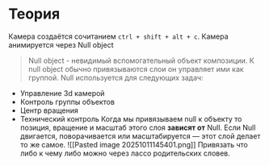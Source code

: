 # Теория
Камера создаётся сочитанием `ctrl + shift + alt + c`. Камера анимируется через Null object
> Null object - невидимый вспомогательный объект композиции. К null object обычно привязываются слои он управляет ими как группой. Null используется для следующих задач:
- Управление 3d камерой
- Контроль группы объектов
- Центр вращения
- Технический контроль
Когда мы привязываем null к объекту то позиция, вращение и масштаб этого слоя **зависят от** Null. Если Null двигается, поворачивается или масштабируется — этот слой делает то же самое.
![[Pasted image 20251011145401.png]]
Привязать что либо к чему либо можно через лассо родительских словев.